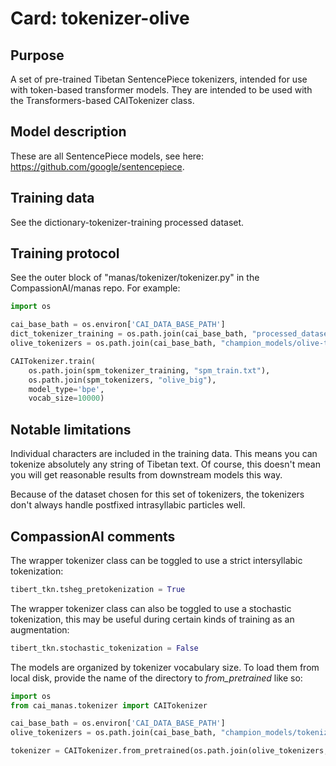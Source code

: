 # Card: tokenizer-olive

## Purpose

A set of pre-trained Tibetan SentencePiece tokenizers, intended for use with token-based transformer models. They are intended to be used with the Transformers-based CAITokenizer class.

## Model description

These are all SentencePiece models, see here: <https://github.com/google/sentencepiece>.

## Training data

See the dictionary-tokenizer-training processed dataset.

## Training protocol

See the outer block of "manas/tokenizer/tokenizer.py" in the CompassionAI/manas repo. For example:

```python
import os

cai_base_bath = os.environ['CAI_DATA_BASE_PATH']
dict_tokenizer_training = os.path.join(cai_base_bath, "processed_datasets/dictionary-tokenizer-training")
olive_tokenizers = os.path.join(cai_base_bath, "champion_models/olive-tokenizers")

CAITokenizer.train(
    os.path.join(spm_tokenizer_training, "spm_train.txt"),
    os.path.join(spm_tokenizers, "olive_big"),
    model_type='bpe',
    vocab_size=10000)
```

## Notable limitations

Individual characters are included in the training data. This means you can tokenize absolutely any string of Tibetan text. Of course, this doesn't mean you will get reasonable results from downstream models this way.

Because of the dataset chosen for this set of tokenizers, the tokenizers don't always handle postfixed intrasyllabic particles well.

## CompassionAI comments

The wrapper tokenizer class can be toggled to use a strict intersyllabic tokenization:

```python
tibert_tkn.tsheg_pretokenization = True
```

The wrapper tokenizer class can also be toggled to use a stochastic tokenization, this may be useful during certain kinds of training as an augmentation:

```python
tibert_tkn.stochastic_tokenization = False
```

The models are organized by tokenizer vocabulary size. To load them from local disk, provide the name of the directory to _from_pretrained_ like so:

```python
import os
from cai_manas.tokenizer import CAITokenizer

cai_base_bath = os.environ['CAI_DATA_BASE_PATH']
olive_tokenizers = os.path.join(cai_base_bath, "champion_models/tokenizer-olive")

tokenizer = CAITokenizer.from_pretrained(os.path.join(olive_tokenizers, "olive_big"))
```
